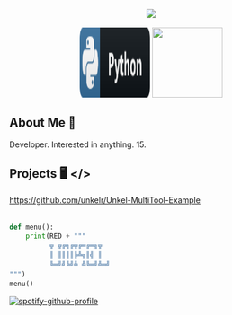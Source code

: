 <!-- <p align=center><img width=90% src="banner.gif"></img></p> -->

<p align='center'>
  <img src='https://cdn.discordapp.com/attachments/1225497087760928829/1226237386921611274/a3906026521_65.jpg?ex=6624098f&is=6611948f&hm=e21ec384fb47727f8f0269e3acf3d60660671fad51e27ebe0e20b2e0a1dc97e2&'>
</p>
<p align='center'>
  <img src='https://raw.githubusercontent.com/MikeCodesDotNET/ColoredBadges/master/svg/dev/languages/python.svg' width="125" height="125">
  <img src='https://cdn.discordapp.com/attachments/1225497087760928829/1226238811487473664/372108630_DISCORD_LOGO_400.gif?ex=66240ae3&is=661195e3&hm=10ecbd75431ff630b2f71f946b1604804d141202026c1680f3df9cb7df52ed47&' width='125' height='125'>
</p>

## About Me 📝
Developer. Interested in anything. 15.

## Projects 🖥️ </> 
https://github.com/unkelr/Unkel-MultiTool-Example


```python

def menu():
    print(RED + """
          ╦ ╦╔╗╔╦╔═╔═╗╦  
          ║ ║║║║╠╩╗║╣ ║  
          ╚═╝╝╚╝╩ ╩╚═╝╩═╝
""")
menu()


```

[![spotify-github-profile](https://spotify-github-profile.vercel.app/api/view?uid=jack08murphy08&cover_image=true&theme=default&show_offline=false&background_color=000000&interchange=true&bar_color=03b017&bar_color_cover=true)](https://github.com/kittinan/spotify-github-profile)
